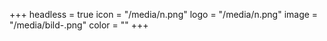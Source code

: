 +++
headless = true
icon = "/media/n.png"
logo = "/media/n.png"
image = "/media/bild-.png"
color = ""
+++
